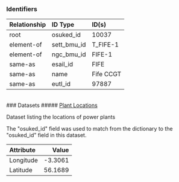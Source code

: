 ### Identifiers

| Relationship   | ID Type     | ID(s)     |
|:---------------|:------------|:----------|
| root           | osuked_id   | 10037     |
| element-of     | sett_bmu_id | T_FIFE-1  |
| element-of     | ngc_bmu_id  | FIFE-1    |
| same-as        | esail_id    | FIFE      |
| same-as        | name        | Fife CCGT |
| same-as        | eutl_id     | 97887     |

<br>
### Datasets
##### <a href="https://raw.githubusercontent.com/OSUKED/Dictionary-Datasets/main/datasets/plant-locations/datapackage.json">Plant Locations</a>

Dataset listing the locations of power plants

The "osuked_id" field was used to match from the dictionary to the "osuked_id" field in this dataset.

| Attribute   |   Value |
|:------------|--------:|
| Longitude   | -3.3061 |
| Latitude    | 56.1689 |
